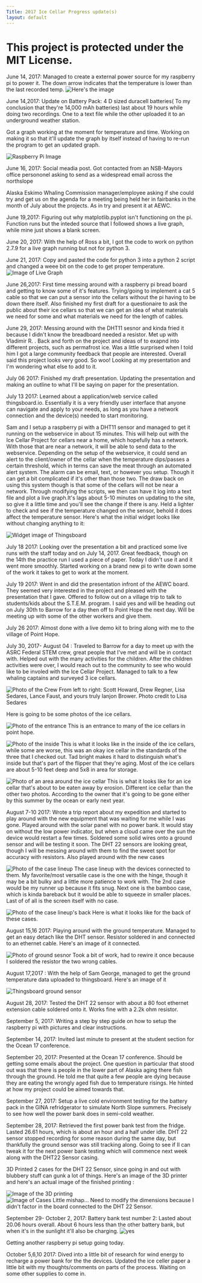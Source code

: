 ```yaml
---
Title: 2017 Ice Cellar Progress update(s)
layout: default
---
```

# This project is protected under the MIT License. 
June 14, 2017: 
Managed to create a external power source for my raspberry pi to power it. The down arrow indicates that the temperature is lower than the last recorded temp. 
![Here's the image](http://i.imgur.com/ujtKcgH.jpg)  


June 14,2017:
Update on Battery Pack: 4 D sized duracell batteries( To my conclusion that they're 14,000 mAh batteries) last about 19 hours while doing two recordings. One to a text file while the other uploaded it to an underground weather station. 

Got a graph working at the moment for temperature and time. Working on making it so that it'll update the graph by itself instead of having to re-run the program to get an updated graph. 

![Raspberry Pi Image](http://i.imgur.com/MFdY0VO.png) 


June 16, 2017: Social meadia post. Got contacted from an NSB-Mayors office persononel asking to send as a widespread email across the northslope

Alaska Eskimo Whaling Commission manager/employee asking if she could try and get us on the agenda for a meeting being held her in fairbanks in the month of July about the projects. As in try and present it at AEWC. 

June 19,2017: Figuring out why matplotlib.pyplot isn't functioning on the pi. Function runs but the inteded source that I followed shows a live graph, while mine just shows a blank screen. 

June 20, 2017: With the help of Ross a bit, I got the code to work on python 2.7.9 for a live graph running but not for python 3. 

June 21, 2017: Copy and pasted the code for python 3 into a python 2 script and changed a weee bit on the code to get proper temperature.
![Image of Live Graph](http://i.imgur.com/kUcKDAH.jpg) 

June 26,2017: First time messing around with a raspberry pi bread board and getting to know some of it's features. Trying/going to implement a cat 5 cable so that we can put a sensor into the cellars without the pi having to be down there itself. Also finished my first draft for a questionaire to ask the public about their ice cellars so that we can get an idea of what materials we need for some and what materials we need for the length of cables. 

June 29, 2017: Messing around with the DHT11 sesnor and kinda fried it because I didn't know the breadboard needed a resistor. Met up with Vladimir R. . Back and forth on the project and ideas of to exapnd into different projects, such as permafrost ice. Was a little surprised when I told him I got a large community feedback that people are interested. Overall said this project looks very good. So woo! Looking at my presentation and I'm wondering what else to add to it.

July 06 2017: Finished my draft presentation. Updating the presentation and making an outline to what I'll be saying on paper for the presentation. 

July 13 2017: Learned about a application/web service called thingsboard.io. Essentially it is a very friendly user interface that anyone can navigate and apply to your needs, as long as you have a network connection and the device(s) needed to start monitoring. 

Sam and I setup a raspberry pi with a DHT11 sensor and managed to get it running on the webservice in about 15 minutes. This will help out with the Ice Cellar Project for cellars near a home, which hopefully has a network. With those that are near a network, it will be able to send data to the webservice. Depending on the setup of the webservice, it could send an alert to the client/owner of the cellar when the temperature dips/passes a certain threshold, which in terms can save the meat through an automated alert system. The alarm can be email, text, or however you setup. Though it can get a bit complicated if it's other than those two. The draw back on using this system though is that some of the cellars will not be near a network. Through modifying the scripts, we then can have it log into a text file and plot a live graph.It's lags about 5-10 minutes on updating to the site, so give it a little time and you'll see the change if there is any. Held a lighter to check and see if the temperature changed on the sensor, behold it does affect the temperature sensor. Here's what the initial widget looks like without changing anything to it: 

![Widget image of Thingsboard](http://i.imgur.com/l5zSY8E.png) 

July 18 2017: Looking over the presentation a bit and practiced some live runs with the staff today and on July 14, 2017. Great feedback, though on the 14th the practice run I used a piece of paper. Today I didn't use it and it went more smoothly. Started working on a brand new pi to write down some of the work it takes to get to work at the moment. 

July 19 2017: Went in and did the presentation infront of the AEWC board. They seemed very interested in the project and pleased with the presentation that I gave. Offered to follow out on a village trip to talk to students/kids about the S.T.E.M. program. I said yes and will be heading out on July 30th to Barrow for a day then off to Point Hope the next day. Will be meeting up with some of the other workers and give them.

July 26 2017: Almost done with a live demo kit to bring along with me to the village of Point Hope. 

July 30, 2017- August 04 : Traveled to Barrow for a day to meet up with the ASRC Federal STEM crew, great people that I've met and will be in contact with. Helped out with the many activities for the children. After the children activities were over, I would reach out to the community to see who would like to be involed with the Ice Cellar Project. Managed to talk to a few whaling captains and surveyed 3 ice cellars. 

![Photo of the Crew](http://i.imgur.com/I7KPJix.jpg) From left to right: Scott Howard, Drew Regner, Lisa Sedares, Lance Faust, and yours truly Ianjon Brower. Photo credit to Lisa Sedares

Here is going to be some photos of the ice cellars. 

![Photo of the entrance](http://i.imgur.com/qK03hLi.jpg) This is an entrance to many of the ice cellars in point hope. 

![Photo of the inside](http://i.imgur.com/ote1m5t.jpg) This is what it looks like in the inside of the ice cellars, while some are worse, this was an okay ice cellar in the standards of the three that I checked out. Tad bright makes it hard to distinguish what's inside but that's part of the flipper that they're aging. Most of the ice cellars are about 5-10 feet deep and 5x8 in area for storage. 

![Photo of an area around the ice cellar](http://i.imgur.com/3Kh5C2E.jpg) This is what it looks like for an ice cellar that's about to be eaten away by erosion. Different ice cellar than the other two photos. According to the owner that it's going to be gone either by this summer by the ocean or early next year. 


August 7-10 2017: Wrote a trip report about my expedition and started to play around with the new equipment that was waiting for me while I was gone. Played around with the solar panel with no power bank. It would stay on without the low power indicator, but when a cloud came over the sun the device would restart a few times. Soldered some solid wires onto a ground sensor and will be testing it soon. The DHT 22 sensors are looking great, though I will be messing around with them to find the sweet spot for accuracy with resistors. Also played around with the new cases

![Photo of the case lineup](http://i.imgur.com/aByt4cZ.jpg) 
The case lineup with the devices connected to them.  My favorite/most versatile case is the one with the hinge, though it may be a bit bulky and a little more patience to work with. The 2nd case would be my runner up because it fits snug. Next one is the bamboo case, which is kinda bareback but it would be able to squeeze in smaller places. Last of of all is the screen itself with no case. 

![Photo of the case lineup's back](http://i.imgur.com/fWsIja7.jpg) 
Here is what it looks like for the back of these cases.


August 15,16 2017: Playing around with the ground temperature. Managed to get an easy detach like the DHT sensor. Resistor soldered in and connected to an ethernet cable. Here's an image of it connected. 

![Photo of ground sesnor](http://i.imgur.com/xVFw43g.jpg) 
Took a bit of work, had to rewire it once because I soldered the resistor the two wrong cables.

August 17,2017 : With the help of Sam George, managed to get the ground temperature data uploaded to thingsboard. Here's an image of it

![Thingsboard ground sensor](http://i.imgur.com/Mn6qFL3.png)

August 28, 2017: Tested the DHT 22 sensor with about a 80 foot ethernet extension cable soldered onto it. Works fine with a 2.2k ohm resistor. 

September 5, 2017: Writing a step by step guide on how to setup the raspberry pi with pictures and clear instructions. 

September 14, 2017: Invited last minute to present at the student section for the Ocean 17 conference. 

September 20, 2017: Presented at the Ocean 17 conference. Should be getting some emails about the project. One question in particular that stood out was that there is people in the lower part of Alaska aging there fish through the ground. He told me that quite a few people are dying because they are eating the wrongly aged fish due to temperature risings. He hinted at how my project could be aimed towards that. 

September 27, 2017: Setup a live cold environment testing for the battery pack in the GINA refridgerator to simulate North Slope summers. Precisely to see how well the power bank does in semi-cold weather. 

September 28, 2017: 
Retrieved the first power bank test from the fridge. Lasted 26.61 hours, which is about an hour and a half under idle. DHT 22 sensor stopped recording for some reason during the same day, but thankfully the ground sensor was still tracking along. Going to see if II can tweak it for the next power bank testing which will commence next week along with the DHT22 Sensor casing. 

3D Printed 2 cases for the DHT 22 Sensor, since going in and out with blubbery stuff can gunk a lot of things. Here's an image of the 3D printer and here's an actual image of the finished printing : 

![Image of the 3D printing](https://i.imgur.com/SqY3IDL.jpg)  
![Image of Cases](https://i.imgur.com/8s7ugCY.jpg) 
Little mishap... Need to modify the dimensions because I didn't factor in the board connected to the DHT 22 Sensor. 

September 29- October 2, 2017: 
Battery bank test number 2: Lasted about 20.06 hours overall. About 6 hours less than the other battery bank, but when it's in the sunlight it'll also be charging. 
![yes](https://i.imgur.com/mD1DHrw.jpg)

Getting another raspberry pi setup going today. 


October 5,6,10 2017: Dived into a little bit of research for wind energy to recharge a power bank for the the devices. Updated the ice celler paper a little bit with my thoughts/comments on parts of the process. Waiting on some other supplies to come in. 
